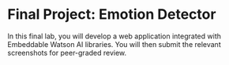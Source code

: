 <h1>Final Project: Emotion Detector</h1>

<p>In this final lab, you will develop a web application integrated with Embeddable Watson AI libraries. You will then submit the relevant screenshots for peer-graded review.</p>
